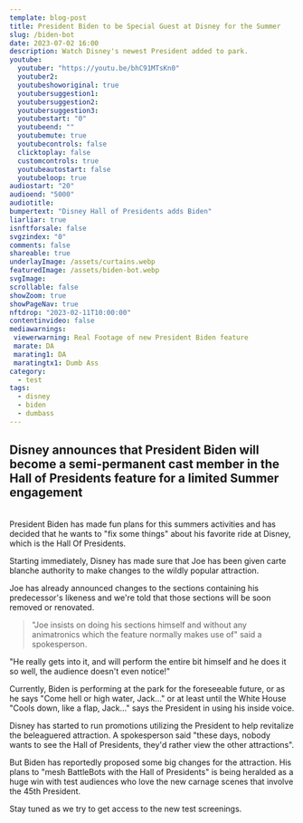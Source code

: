 ```yaml
---
template: blog-post
title: President Biden to be Special Guest at Disney for the Summer
slug: /biden-bot
date: 2023-07-02 16:00
description: Watch Disney's newest President added to park.
youtube:
  youtuber: "https://youtu.be/bhC91MTsKn0"
  youtuber2: 
  youtubeshoworiginal: true
  youtubersuggestion1: 
  youtubersuggestion2: 
  youtubersuggestion3: 
  youtubestart: "0"
  youtubeend: ""
  youtubemute: true
  youtubecontrols: false
  clicktoplay: false
  customcontrols: true
  youtubeautostart: false
  youtubeloop: true
audiostart: "20"
audioend: "5000"
audiotitle: 
bumpertext: "Disney Hall of Presidents adds Biden"
liarliar: true
isnftforsale: false
svgzindex: "0"
comments: false
shareable: true
underlayImage: /assets/curtains.webp
featuredImage: /assets/biden-bot.webp
svgImage: 
scrollable: false
showZoom: true
showPageNav: true
nftdrop: "2023-02-11T10:00:00"
contentinvideo: false
mediawarnings:
 viewerwarning: Real Footage of new President Biden feature
 marate: DA
 marating1: DA
 maratingtx1: Dumb Ass
category:
  - test
tags:
  - disney
  - biden
  - dumbass
---
```

<!-- <div class="contentinside lake1" style=""> -->
<!-- <img class="" src="/assets/lakemouth.webp" width="100%" style=" z-index:-1; opacity:0;
animation: kariFilter 6s ease-in-out;
animation-delay: 4s;
animation-iteration-count:infinite;
" /> -->


<!-- <div class="bubble bubble-bottom-left" style="position:absolute; width:; top:30%; left:20vw; display:flex; justify-content:center;backdrop-filter: blur(6px);
animation: bubbleBop 9s ease-in;
animation-delay: 6s;
animation-direction: forwards;
animation-iteration-count:1;
opacity:0;
"><span style="font-size:120%; font-weight:bold;"><span style="font-size:160%; font-weight:bold;"></span></div>


<div class="bubble bubble-bottom-right" style="position:absolute; width:50vw; top:50%; right:20vw; display:block; justify-content:center; font-size:110%;backdrop-filter: blur(6px);
animation: bubbleBop1 10s ease-in;
animation-delay:8s;
animation-direction: forwards;
animation-iteration-count:1;
opacity:0;
"><span style="font-weight:bold;"></span></div>
</div> -->

<style>



</style>
<div class="contentbody" style="text-align:left !important; margin-top:0;">

## Disney announces that President Biden will become a semi-permanent cast member in the Hall of Presidents feature for a limited Summer engagement


<br />
President Biden has made fun plans for this summers activities and has decided that he wants to "fix some things" about his favorite ride at Disney, which is the Hall Of Presidents.

Starting immediately, Disney has made sure that Joe has been given carte blanche authority to make changes to the wildly popular attraction.

Joe has already announced changes to the sections containing his predecessor's likeness and we're told that those sections will be soon removed or renovated. 

<blockquote>"Joe insists on doing his sections himself and without any animatronics which the feature normally makes use of" said a spokesperson.</blockquote>

"He really gets into it, and will perform the entire bit himself and he does it so well, the audience doesn't even notice!"

Currently, Biden is performing at the park for the foreseeable future, or as he says "Come hell or high water, Jack..." or at least until the White House "Cools down, like a flap, Jack..." says the President in using his inside voice.

Disney has started to run promotions utilizing the President to help revitalize the beleaguered attraction. A spokesperson said "these days, nobody wants to see the Hall of Presidents, they'd rather view the other attractions".

But Biden has reportedly proposed some big changes for the attraction. His plans to "mesh BattleBots with the Hall of Presidents" is being heralded as a huge win with test audiences who love the new carnage scenes that involve the 45th President. 

Stay tuned as we try to get access to the new test screenings.

</div>